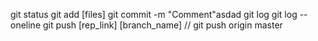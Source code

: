 git status
git add [files]
git commit -m "Comment"asdad
git log
git log --oneline
git push [rep_link] [branch_name] // git push origin master

